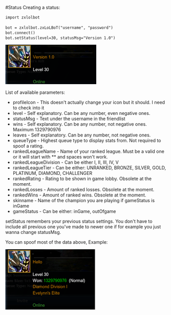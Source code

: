 #Status
Creating a status:

    import zxlolbot

    bot = zxlolbot.zxLoLBoT("username", "password")
    bot.connect()
    bot.setStatus(level=30, statusMsg="Version 1.0")
![](statusBasic.PNG)

List of available parameters:

* profileIcon - This doesn't actually change your icon but it should. I need to check into it
* level - Self explanatory. Can be any number, even negative ones.
* statusMsg - Text under the username in the friendlist
* wins - Self explanatory. Can be any number, not negative ones. Maximum 1329790976
* leaves - Self explanatory. Can be any number, not negative ones.
* queueType - Highest queue type to display stats from. Not required to spoof a rating.
* rankedLeagueName - Name of your ranked league. Must be a valid one or it will start with ** and spaces won't work.
* rankedLeagueDivision - Can be either I, II, III, IV, V
* rankedLeagueTier - Can be either: UNRANKED, BRONZE, SILVER, GOLD, PLATINUM, DIAMOND, CHALLENGER
* rankedRating - Rating to be shown in game lobby. Obsolete at the moment.
* rankedLosses - Amount of ranked losses. Obsolete at the moment.
* rankedWins - Amount of ranked wins. Obsolete at the moment.
* skinname - Name of the champion you are playing if gameStatus is inGame
* gameStatus - Can be either: inGame, outOfgame

setStatus remembers your previous status settings. You don't have to include all previous one you've made to newer one if for example you just wanna change statusMsg.

You can spoof most of the data above, Example:

![](statusSpoof.PNG)
